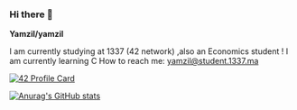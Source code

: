 ### Hi there 👋


**Yamzil/yamzil** 

I am currently studying at 1337 (42 network) ,also an Economics student !
I am currently learning C
How to reach me: yamzil@student.1337.ma

[![42 Profile Card](https://1337-readme.vercel.app/api/profile?cursus=42&dark=true&login=yamzil)](https://github.com/mohouyizme/1337-readme)

[![Anurag's GitHub stats](https://github-readme-stats.vercel.app/api?Yamzil=anuraghazra)](https://github.com/anuraghazra/github-readme-stats)
